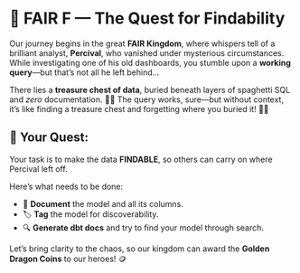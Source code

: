 # 🏰 FAIR F — The Quest for Findability

Our journey begins in the great **FAIR Kingdom**, where whispers tell of a brilliant analyst, **Percival**, who vanished under mysterious circumstances. While investigating one of his old dashboards, you stumble upon a **working query**—but that’s not all he left behind...

There lies a **treasure chest of data**, buried beneath layers of spaghetti SQL and _zero_ documentation. 🤦‍♂️ The query works, sure—but without context, it’s like finding a treasure chest and forgetting where you buried it! 🏴‍☠️

## 🎯 Your Quest:

Your task is to make the data **FINDABLE**, so others can carry on where Percival left off.

Here’s what needs to be done:

- 📜 **Document** the model and all its columns.
- 🏷️ **Tag** the model for discoverability.
- 🔍 **Generate dbt docs** and try to find your model through search.

Let’s bring clarity to the chaos, so our kingdom can award the **Golden Dragon Coins** to our heroes! 🪙
